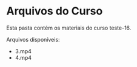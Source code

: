 # Arquivos do Curso

Esta pasta contém os materiais do curso teste-16.

Arquivos disponíveis:
- 3.mp4
- 4.mp4